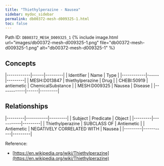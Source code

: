 ```yaml
---
title: "Thiethylperazine - Nausea"
sidebar: mydoc_sidebar
permalink: db00372-mesh-d009325-1.html
toc: false 
---
```



Path ID: `DB00372_MESH_D009325_1`
{% include image.html url="images/db00372-mesh-d009325-1.png" file="db00372-mesh-d009325-1.png" alt="db00372-mesh-d009325-1" %}

## Concepts

|------------|------|---------|
| Identifier | Name | Type    |
|------------|------|---------|
| MESH:D013847 | thiethylperazine | Drug |
| CHEBI:50919 | antiemetic | ChemicalSubstance |
| MESH:D009325 | Nausea | Disease |
|------------|------|---------|

## Relationships

|---------|-----------|---------|
| Subject | Predicate | Object  |
|---------|-----------|---------|
| Thiethylperazine | SUBCLASS OF | Antiemetic |
| Antiemetic | NEGATIVELY CORRELATED WITH | Nausea |
|---------|-----------|---------|

Reference: 
  - [https://en.wikipedia.org/wiki/Thiethylperazine](https://en.wikipedia.org/wiki/Thiethylperazine)
